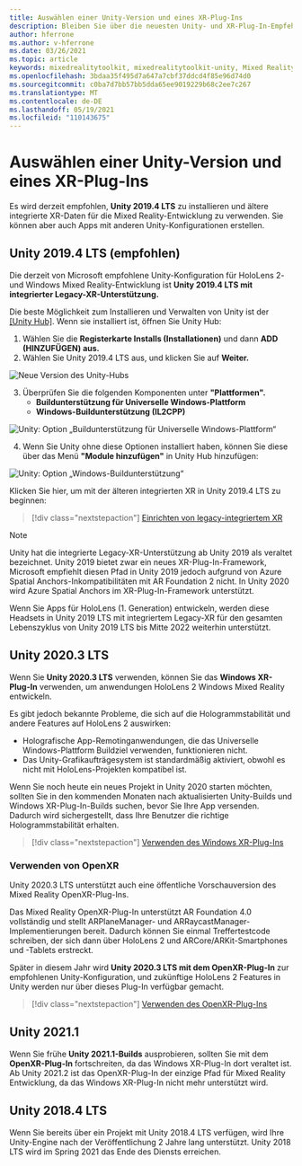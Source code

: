 ```yaml
---
title: Auswählen einer Unity-Version und eines XR-Plug-Ins
description: Bleiben Sie über die neuesten Unity- und XR-Plug-In-Empfehlungen für die Entwicklung von HoloLens-Anwendungen auf dem laufenden.
author: hferrone
ms.author: v-hferrone
ms.date: 03/26/2021
ms.topic: article
keywords: mixedrealitytoolkit, mixedrealitytoolkit-unity, Mixed Reality-Headset, Windows Mixed Reality-Headset, Virtual Reality-Headset, Unity
ms.openlocfilehash: 3bdaa35f495d7a647a7cbf37ddcd4f85e96d74d0
ms.sourcegitcommit: c0ba7d7bb57bb5dda65ee9019229b68c2ee7c267
ms.translationtype: MT
ms.contentlocale: de-DE
ms.lasthandoff: 05/19/2021
ms.locfileid: "110143675"
---
```

# <a name="choosing-a-unity-version-and-xr-plugin"></a>Auswählen einer Unity-Version und eines XR-Plug-Ins

Es wird derzeit empfohlen, **Unity 2019.4 LTS** zu installieren und ältere integrierte XR-Daten für die Mixed Reality-Entwicklung zu verwenden. Sie können aber auch Apps mit anderen Unity-Konfigurationen erstellen.

## <a name="unity-20194-lts-recommended"></a>Unity 2019.4 LTS (empfohlen)

Die derzeit von Microsoft empfohlene Unity-Konfiguration für HoloLens 2- und Windows Mixed Reality-Entwicklung ist **Unity 2019.4 LTS mit integrierter Legacy-XR-Unterstützung.**

Die beste Möglichkeit zum Installieren und Verwalten von Unity ist der <a href="https://unity3d.com/get-unity/download" target="_blank">[Unity Hub]</a>. Wenn sie installiert ist, öffnen Sie Unity Hub:

1. Wählen Sie die **Registerkarte Installs (Installationen)** und dann **ADD (HINZUFÜGEN) aus.**
2. Wählen Sie Unity 2019.4 LTS aus, und klicken Sie auf **Weiter.**

![Neue Version des Unity-Hubs](images/unity-hub-img-01.png)

3. Überprüfen Sie die folgenden Komponenten unter **"Plattformen".**
    * **Buildunterstützung für Universelle Windows-Plattform** 
    * **Windows-Buildunterstützung (IL2CPP)**

![Unity: Option „Buildunterstützung für Universelle Windows-Plattform“](../images/Unity_Install_Option_UWP.png)

4. Wenn Sie Unity ohne diese Optionen installiert haben, können Sie diese über das Menü **"Module hinzufügen"** in Unity Hub hinzufügen:

![Unity: Option „Windows-Buildunterstützung“](../images/Unity_Install_Option_UWP2.png)

Klicken Sie hier, um mit der älteren integrierten XR in Unity 2019.4 LTS zu beginnen:

> [!div class="nextstepaction"]
> [Einrichten von legacy-integriertem XR](legacy-xr-support.md)

> [!NOTE]
> Unity hat die integrierte Legacy-XR-Unterstützung ab Unity 2019 als veraltet bezeichnet.  Unity 2019 bietet zwar ein neues XR-Plug-In-Framework, Microsoft empfiehlt diesen Pfad in Unity 2019 jedoch aufgrund von Azure Spatial Anchors-Inkompatibilitäten mit AR Foundation 2 nicht.  In Unity 2020 wird Azure Spatial Anchors im XR-Plug-In-Framework unterstützt.

Wenn Sie Apps für HoloLens (1. Generation) entwickeln, werden diese Headsets in Unity 2019 LTS mit integriertem Legacy-XR für den gesamten Lebenszyklus von Unity 2019 LTS bis Mitte 2022 weiterhin unterstützt.

## <a name="unity-20203-lts"></a>Unity 2020.3 LTS 

Wenn Sie **Unity 2020.3 LTS** verwenden, können Sie das **Windows XR-Plug-In** verwenden, um anwendungen HoloLens 2 Windows Mixed Reality entwickeln.

Es gibt jedoch bekannte Probleme, die sich auf die Hologrammstabilität und andere Features auf HoloLens 2 auswirken: 

* Holografische App-Remotinganwendungen, die das Universelle Windows-Plattform Buildziel verwenden, funktionieren nicht.
* Das Unity-Grafikaufträgesystem ist standardmäßig aktiviert, obwohl es nicht mit HoloLens-Projekten kompatibel ist.

Wenn Sie noch heute ein neues Projekt in Unity 2020 starten möchten, sollten Sie in den kommenden Monaten nach aktualisierten Unity-Builds und Windows XR-Plug-In-Builds suchen, bevor Sie Ihre App versenden.  Dadurch wird sichergestellt, dass Ihre Benutzer die richtige Hologrammstabilität erhalten.

> [!div class="nextstepaction"]
> [Verwenden des Windows XR-Plug-Ins](windows-xr-plugin.md)

### <a name="using-openxr"></a>Verwenden von OpenXR

Unity 2020.3 LTS unterstützt auch eine öffentliche Vorschauversion des Mixed Reality OpenXR-Plug-Ins. 

Das Mixed Reality OpenXR-Plug-In unterstützt AR Foundation 4.0 vollständig und stellt ARPlaneManager- und ARRaycastManager-Implementierungen bereit. Dadurch können Sie einmal Treffertestcode schreiben, der sich dann über HoloLens 2 und ARCore/ARKit-Smartphones und -Tablets erstreckt. 

Später in diesem Jahr wird **Unity 2020.3 LTS mit dem OpenXR-Plug-In** zur empfohlenen Unity-Konfiguration, und zukünftige HoloLens 2 Features in Unity werden nur über dieses Plug-In verfügbar gemacht.

> [!div class="nextstepaction"]
> [Verwenden des OpenXR-Plug-Ins](openxr-getting-started.md)

## <a name="unity-20211"></a>Unity 2021.1

Wenn Sie frühe **Unity 2021.1-Builds** ausprobieren, sollten Sie mit dem **OpenXR-Plug-In** fortschreiten, da das Windows XR-Plug-In dort veraltet ist.  Ab Unity 2021.2 ist das OpenXR-Plug-In der einzige Pfad für Mixed Reality Entwicklung, da das Windows XR-Plug-In nicht mehr unterstützt wird.

## <a name="unity-20184-lts"></a>Unity 2018.4 LTS

Wenn Sie bereits über ein Projekt mit Unity 2018.4 LTS verfügen, wird Ihre Unity-Engine nach der Veröffentlichung 2 Jahre lang unterstützt.  Unity 2018 LTS wird im Spring 2021 das Ende des Diensts erreichen.
